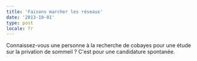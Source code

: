 ```yaml
---
title: 'Faisons marcher les réseaux'
date: '2013-10-01'
type: post
locale: fr
---
```


Connaissez-vous une personne à la recherche de cobayes pour une étude sur la privation de sommeil ? C'est pour une candidature spontanée.
